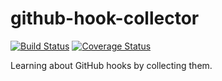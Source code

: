 github-hook-collector
=====================

[![Build Status](https://travis-ci.org/tomviner/github-hook-collector.svg?branch=master)](https://travis-ci.org/tomviner/github-hook-collector)
[![Coverage Status](https://coveralls.io/repos/tomviner/github-hook-collector/badge.png)](https://coveralls.io/r/tomviner/github-hook-collector)

Learning about GitHub hooks by collecting them.
